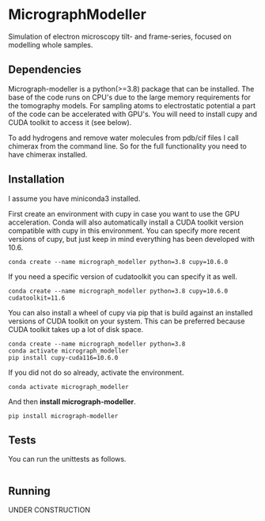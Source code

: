 # MicrographModeller
Simulation of electron microscopy tilt- and frame-series, focused on modelling whole samples.

## Dependencies

Micrograph-modeller is a python(>=3.8) package that can be installed. The base of the code runs on CPU's due to the 
large memory requirements for the tomography models. For sampling atoms to electrostatic potential a part of the 
code can be accelerated with GPU's. You will need to install cupy and CUDA toolkit to access it (see below).

To add hydrogens and remove water molecules from pdb/cif files I call chimerax from the command line. So for the 
full functionality you need to have chimerax installed.

## Installation

I assume you have miniconda3 installed.

First create an environment with cupy in case you want to use the GPU acceleration. Conda will also automatically 
install a CUDA toolkit version compatible with cupy in this environment. You can specify more recent versions 
of cupy, but just keep in mind everything has been developed with 10.6.

```commandline
conda create --name micrograph_modeller python=3.8 cupy=10.6.0
```

If you need a specific version of cudatoolkit you can specify it as well.

```commandline
conda create --name micrograph_modeller python=3.8 cupy=10.6.0 cudatoolkit=11.6
```

You can also install a wheel of cupy via pip that is build against an installed versions of CUDA toolkit on your 
system. This can be preferred because CUDA toolkit takes up a lot of disk space.

```commandline
conda create --name micrograph_modeller python=3.8
conda activate micrograph_modeller
pip install cupy-cuda116=10.6.0
```

If you did not do so already, activate the environment.

```commandline
conda activate micrograph_modeller
```

And then **install micrograph-modeller**.

```commandline
pip install micrograph-modeller
```

## Tests

You can run the unittests as follows.

```commandline

```

## Running

UNDER CONSTRUCTION
